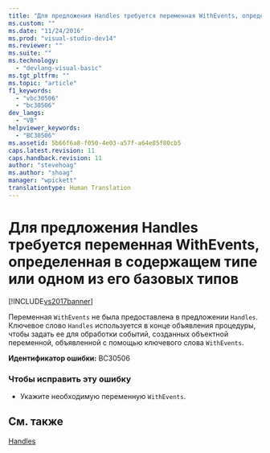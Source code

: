 ```yaml
---
title: "Для предложения Handles требуется переменная WithEvents, определенная в содержащем типе или одном из его базовых типов | Microsoft Docs"
ms.custom: ""
ms.date: "11/24/2016"
ms.prod: "visual-studio-dev14"
ms.reviewer: ""
ms.suite: ""
ms.technology: 
  - "devlang-visual-basic"
ms.tgt_pltfrm: ""
ms.topic: "article"
f1_keywords: 
  - "vbc30506"
  - "bc30506"
dev_langs: 
  - "VB"
helpviewer_keywords: 
  - "BC30506"
ms.assetid: 5b66f6a8-f050-4e03-a57f-a64e85f80cb5
caps.latest.revision: 11
caps.handback.revision: 11
author: "stevehoag"
ms.author: "shoag"
manager: "wpickett"
translationtype: Human Translation
---
```

# Для предложения Handles требуется переменная WithEvents, определенная в содержащем типе или одном из его базовых типов
[!INCLUDE[vs2017banner](../../../csharp/includes/vs2017banner.md)]

Переменная `WithEvents` не была предоставлена в предложении `Handles`.  Ключевое слово `Handles` используется в конце объявления процедуры, чтобы задать ее для обработки событий, созданных объектной переменной, объявленной с помощью ключевого слова `WithEvents`.  
  
 **Идентификатор ошибки:** BC30506  
  
### Чтобы исправить эту ошибку  
  
-   Укажите необходимую переменную `WithEvents`.  
  
## См. также  
 [Handles](../../../visual-basic/language-reference/statements/handles-clause.md)